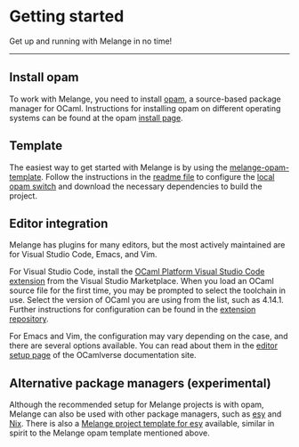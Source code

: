 # Getting started

<p class="centered">Get up and running with Melange in no time!</p>

---

## Install opam

To work with Melange, you need to install [opam](https://opam.ocaml.org/), a
source-based package manager for OCaml. Instructions for installing opam on
different operating systems can be found at the opam [install
page](https://opam.ocaml.org/doc/Install.html).

## Template

The easiest way to get started with Melange is by using the
[melange-opam-template](https://github.com/melange-re/melange-opam-template).
Follow the instructions in the [readme
file](https://github.com/melange-re/melange-opam-template/blob/main/README.md)
to configure the [local opam
switch](https://opam.ocaml.org/blog/opam-local-switches/) and download the
necessary dependencies to build the project.

## Editor integration

Melange has plugins for many editors, but the most actively maintained are for
Visual Studio Code, Emacs, and Vim.

For Visual Studio Code, install the [OCaml Platform Visual Studio Code
extension](https://marketplace.visualstudio.com/items?itemName=ocamllabs.ocaml-platform)
from the Visual Studio Marketplace. When you load an OCaml source file for the
first time, you may be prompted to select the toolchain in use. Select the
version of OCaml you are using from the list, such as 4.14.1. Further
instructions for configuration can be found in the [extension
repository](https://github.com/ocamllabs/vscode-ocaml-platform#setting-up-the-extension-for-your-project).

For Emacs and Vim, the configuration may vary depending on the case, and there
are several options available. You can read about them in the [editor setup
page](http://ocamlverse.net/content/editor_setup.html) of the OCamlverse
documentation site.

## Alternative package managers (experimental)

Although the recommended setup for Melange projects is with opam, Melange can
also be used with other package managers, such as [esy](https://esy.sh/) and
[Nix](https://github.com/NixOS/nix). There is also a [Melange project template
for esy](https://github.com/melange-re/melange-esy-template) available, similar
in spirit to the Melange opam template mentioned above.
